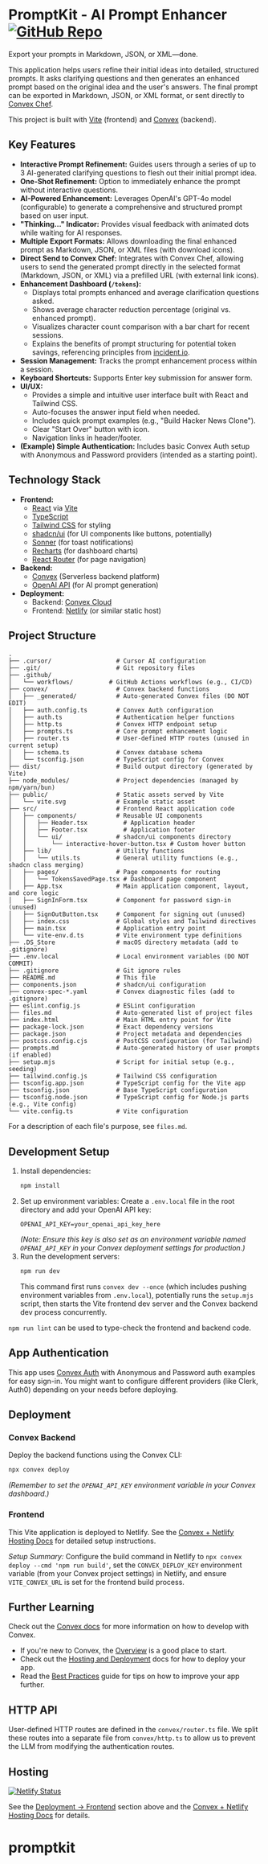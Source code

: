 # PromptKit - AI Prompt Enhancer [![GitHub Repo](https://img.shields.io/badge/GitHub-Repository-blue?style=flat-square&logo=github)](https://github.com/waynesutton/promptkit)

Export your prompts in Markdown, JSON, or XML—done.

This application helps users refine their initial ideas into detailed, structured prompts. It asks clarifying questions and then generates an enhanced prompt based on the original idea and the user's answers. The final prompt can be exported in Markdown, JSON, or XML format, or sent directly to [Convex Chef](https://chef.convex.dev/).

This project is built with [Vite](https://vitejs.dev/) (frontend) and [Convex](https://convex.dev/) (backend).

## Key Features

- **Interactive Prompt Refinement:** Guides users through a series of up to 3 AI-generated clarifying questions to flesh out their initial prompt idea.
- **One-Shot Refinement:** Option to immediately enhance the prompt without interactive questions.
- **AI-Powered Enhancement:** Leverages OpenAI's GPT-4o model (configurable) to generate a comprehensive and structured prompt based on user input.
- **"Thinking..." Indicator:** Provides visual feedback with animated dots while waiting for AI responses.
- **Multiple Export Formats:** Allows downloading the final enhanced prompt as Markdown, JSON, or XML files (with download icons).
- **Direct Send to Convex Chef:** Integrates with Convex Chef, allowing users to send the generated prompt directly in the selected format (Markdown, JSON, or XML) via a prefilled URL (with external link icons).
- **Enhancement Dashboard (`/tokens`):**
  - Displays total prompts enhanced and average clarification questions asked.
  - Shows average character reduction percentage (original vs. enhanced prompt).
  - Visualizes character count comparison with a bar chart for recent sessions.
  - Explains the benefits of prompt structuring for potential token savings, referencing principles from [incident.io](https://incident.io).
- **Session Management:** Tracks the prompt enhancement process within a session.
- **Keyboard Shortcuts:** Supports Enter key submission for answer form.
- **UI/UX:**
  - Provides a simple and intuitive user interface built with React and Tailwind CSS.
  - Auto-focuses the answer input field when needed.
  - Includes quick prompt examples (e.g., "Build Hacker News Clone").
  - Clear "Start Over" button with icon.
  - Navigation links in header/footer.
- **(Example) Simple Authentication:** Includes basic Convex Auth setup with Anonymous and Password providers (intended as a starting point).

## Technology Stack

- **Frontend:**
  - [React](https://reactjs.org/) via [Vite](https://vitejs.dev/)
  - [TypeScript](https://www.typescriptlang.org/)
  - [Tailwind CSS](https://tailwindcss.com/) for styling
  - [shadcn/ui](https://ui.shadcn.com/) (for UI components like buttons, potentially)
  - [Sonner](https://sonner.emilkowal.ski/) (for toast notifications)
  - [Recharts](https://recharts.org/) (for dashboard charts)
  - [React Router](https://reactrouter.com/) (for page navigation)
- **Backend:**
  - [Convex](https://convex.dev/) (Serverless backend platform)
  - [OpenAI API](https://openai.com/api/) (for AI prompt generation)
- **Deployment:**
  - Backend: [Convex Cloud](https://convex.dev/)
  - Frontend: [Netlify](https://www.netlify.com/) (or similar static host)

## Project Structure

```
.
├── .cursor/                  # Cursor AI configuration
├── .git/                     # Git repository files
├── .github/
│   └── workflows/          # GitHub Actions workflows (e.g., CI/CD)
├── convex/                   # Convex backend functions
│   ├── _generated/           # Auto-generated Convex files (DO NOT EDIT)
│   ├── auth.config.ts        # Convex Auth configuration
│   ├── auth.ts               # Authentication helper functions
│   ├── http.ts               # Convex HTTP endpoint setup
│   ├── prompts.ts            # Core prompt enhancement logic
│   ├── router.ts             # User-defined HTTP routes (unused in current setup)
│   ├── schema.ts             # Convex database schema
│   └── tsconfig.json         # TypeScript config for Convex
├── dist/                     # Build output directory (generated by Vite)
├── node_modules/             # Project dependencies (managed by npm/yarn/bun)
├── public/                   # Static assets served by Vite
│   └── vite.svg              # Example static asset
├── src/                      # Frontend React application code
│   ├── components/           # Reusable UI components
│   │   ├── Header.tsx          # Application header
│   │   ├── Footer.tsx          # Application footer
│   │   └── ui/               # shadcn/ui components directory
│   │       └── interactive-hover-button.tsx # Custom hover button
│   ├── lib/                  # Utility functions
│   │   └── utils.ts          # General utility functions (e.g., shadcn class merging)
│   ├── pages/                # Page components for routing
│   │   └── TokensSavedPage.tsx # Dashboard page component
│   ├── App.tsx               # Main application component, layout, and core logic
│   ├── SignInForm.tsx        # Component for password sign-in (unused)
│   ├── SignOutButton.tsx     # Component for signing out (unused)
│   ├── index.css             # Global styles and Tailwind directives
│   ├── main.tsx              # Application entry point
│   └── vite-env.d.ts         # Vite environment type definitions
├── .DS_Store                 # macOS directory metadata (add to .gitignore)
├── .env.local                # Local environment variables (DO NOT COMMIT)
├── .gitignore                # Git ignore rules
├── README.md                 # This file
├── components.json           # shadcn/ui configuration
├── convex-spec-*.yaml        # Convex diagnostic files (add to .gitignore)
├── eslint.config.js          # ESLint configuration
├── files.md                  # Auto-generated list of project files
├── index.html                # Main HTML entry point for Vite
├── package-lock.json         # Exact dependency versions
├── package.json              # Project metadata and dependencies
├── postcss.config.cjs        # PostCSS configuration (for Tailwind)
├── prompts.md                # Auto-generated history of user prompts (if enabled)
├── setup.mjs                 # Script for initial setup (e.g., seeding)
├── tailwind.config.js        # Tailwind CSS configuration
├── tsconfig.app.json         # TypeScript config for the Vite app
├── tsconfig.json             # Base TypeScript configuration
├── tsconfig.node.json        # TypeScript config for Node.js parts (e.g., Vite config)
└── vite.config.ts            # Vite configuration
```

For a description of each file's purpose, see `files.md`.

## Development Setup

1.  Install dependencies:
    ```bash
    npm install
    ```
2.  Set up environment variables: Create a `.env.local` file in the root directory and add your OpenAI API key:
    ```
    OPENAI_API_KEY=your_openai_api_key_here
    ```
    _(Note: Ensure this key is also set as an environment variable named `OPENAI_API_KEY` in your Convex deployment settings for production.)_
3.  Run the development servers:
    ```bash
    npm run dev
    ```
    This command first runs `convex dev --once` (which includes pushing environment variables from `.env.local`), potentially runs the `setup.mjs` script, then starts the Vite frontend dev server and the Convex backend dev process concurrently.

`npm run lint` can be used to type-check the frontend and backend code.

## App Authentication

This app uses [Convex Auth](https://docs.convex.dev/auth) with Anonymous and Password auth examples for easy sign-in. You might want to configure different providers (like Clerk, Auth0) depending on your needs before deploying.

## Deployment

### Convex Backend

Deploy the backend functions using the Convex CLI:

```bash
npx convex deploy
```

_(Remember to set the `OPENAI_API_KEY` environment variable in your Convex dashboard.)_

### Frontend

This Vite application is deployed to Netlify. See the [Convex + Netlify Hosting Docs](https://docs.convex.dev/production/hosting/netlify) for detailed setup instructions.

_Setup Summary:_ Configure the build command in Netlify to `npx convex deploy --cmd 'npm run build'`, set the `CONVEX_DEPLOY_KEY` environment variable (from your Convex project settings) in Netlify, and ensure `VITE_CONVEX_URL` is set for the frontend build process.

## Further Learning

Check out the [Convex docs](https://docs.convex.dev/) for more information on how to develop with Convex.

- If you're new to Convex, the [Overview](https://docs.convex.dev/understanding/) is a good place to start.
- Check out the [Hosting and Deployment](https://docs.convex.dev/production/) docs for how to deploy your app.
- Read the [Best Practices](https://docs.convex.dev/understanding/best-practices/) guide for tips on how to improve your app further.

## HTTP API

User-defined HTTP routes are defined in the `convex/router.ts` file. We split these routes into a separate file from `convex/http.ts` to allow us to prevent the LLM from modifying the authentication routes.

## Hosting

[![Netlify Status](https://api.netlify.com/api/v1/badges/cc32cf44-90cd-415f-bf8c-c4af28bec482/deploy-status)](https://app.netlify.com/sites/promptkit/deploys)

See the [Deployment -> Frontend](#frontend) section above and the [Convex + Netlify Hosting Docs](https://docs.convex.dev/production/hosting/netlify) for details.

# promptkit
